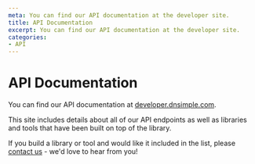 ```yaml
---
meta: You can find our API documentation at the developer site.
title: API Documentation
excerpt: You can find our API documentation at the developer site.
categories:
- API
---
```


# API Documentation

You can find our API documentation at [developer.dnsimple.com](https://developer.dnsimple.com/).

This site includes details about all of our API endpoints as well as libraries and tools that have been built on top of the library.

If you build a library or tool and would like it included in the list, please [contact us](https://dnsimple.com/contact) - we'd love to hear from you!
